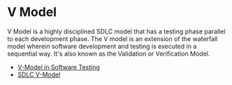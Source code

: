 # V Model

V Model is a highly disciplined SDLC model that has a testing phase parallel to each development phase. The V model is an extension of the waterfall model wherein software development and testing is executed in a sequential way. It's also known as the Validation or Verification Model.

- [V-Model in Software Testing](https://www.guru99.com/v-model-software-testing.html)
- [SDLC V-Model](https://www.geeksforgeeks.org/software-engineering-sdlc-v-model/)